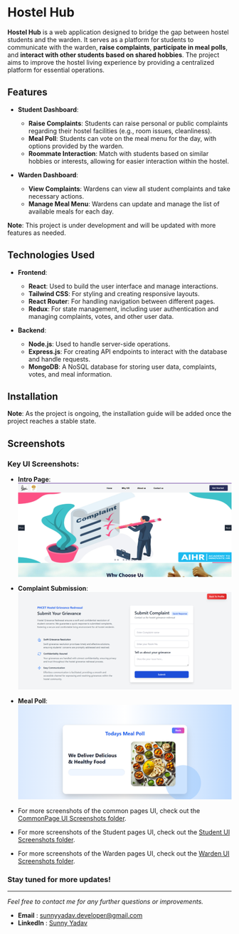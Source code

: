 # Hostel Hub

**Hostel Hub** is a web application designed to bridge the gap between hostel students and the warden. It serves as a platform for students to communicate with the warden, **raise complaints**, **participate in meal polls**, and **interact with other students based on shared hobbies**. The project aims to improve the hostel living experience by providing a centralized platform for essential operations.

## Features

- **Student Dashboard**:
  - **Raise Complaints**: Students can raise personal or public complaints regarding their hostel facilities (e.g., room issues, cleanliness).
  - **Meal Poll**: Students can vote on the meal menu for the day, with options provided by the warden.
  - **Roommate Interaction**: Match with students based on similar hobbies or interests, allowing for easier interaction within the hostel.
  
- **Warden Dashboard**:
  - **View Complaints**: Wardens can view all student complaints and take necessary actions.
  - **Manage Meal Menu**: Wardens can update and manage the list of available meals for each day.

**Note**: This project is under development and will be updated with more features as needed.

## Technologies Used

- **Frontend**:
  - **React**: Used to build the user interface and manage interactions.
  - **Tailwind CSS**: For styling and creating responsive layouts.
  - **React Router**: For handling navigation between different pages.
  - **Redux**: For state management, including user authentication and managing complaints, votes, and other user data.

- **Backend**:
  - **Node.js**: Used to handle server-side operations.
  - **Express.js**: For creating API endpoints to interact with the database and handle requests.
  - **MongoDB**: A NoSQL database for storing user data, complaints, votes, and meal information.

## Installation

**Note**: As the project is ongoing, the installation guide will be added once the project reaches a stable state.

## Screenshots

### **Key UI Screenshots**:

- **Intro Page**:
  ![Intro Page](./Frontend/public/CommonPagesUI/intopage.png)

- **Complaint Submission**:
  ![Complaint Page](./Frontend/public/StudentUI/Raisecomplaint.png)

- **Meal Poll**:
  ![Meal Poll](./Frontend/public/StudentUI/meal_poll.png)

- For more screenshots of the common pages UI, check out the [CommonPage UI Screenshots folder](./Frontend/public/CommonPagesUI).
- For more screenshots of the Student pages UI, check out the [Student UI Screenshots folder](./Frontend/public/StudentUI).
- For more screenshots of the Warden pages UI, check out the [Warden UI Screenshots folder](./Frontend/public/WardenUI).



### Stay tuned for more updates!

---

*Feel free to contact me for any further questions or improvements.*
- **Email** : sunnyyadav.developer@gmail.com
- **LinkedIn** : [Sunny Yadav](https://linkedin.com/in/sunny-yadav-31b27325b)
